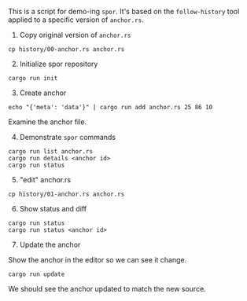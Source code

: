 This is a script for demo-ing `spor`. It's based on the `follow-history` tool applied to a specific version of `anchor.rs`. 

1. Copy original version of `anchor.rs`
```
cp history/00-anchor.rs anchor.rs
```

2. Initialize spor repository
```
cargo run init
```

3. Create anchor
```
echo "{'meta': 'data'}" | cargo run add anchor.rs 25 86 10
```

Examine the anchor file.

4. Demonstrate `spor` commands
```
cargo run list anchor.rs
cargo run details <anchor id>
cargo run status
```

5. "edit" anchor.rs
```
cp history/01-anchor.rs anchor.rs
```

6. Show status and diff
```
cargo run status
cargo run status <anchor id>
```

7. Update the anchor

Show the anchor in the editor so we can see it change.

```
cargo run update
```

We should see the anchor updated to match the new source.